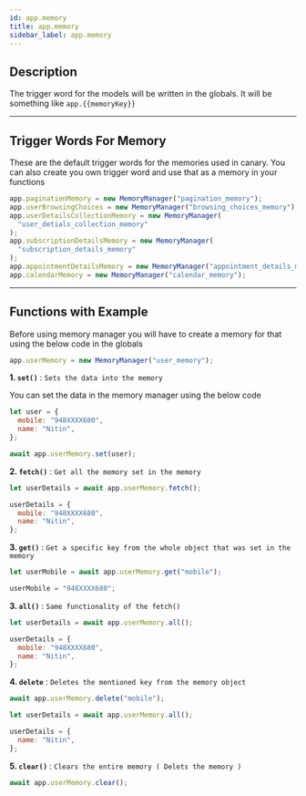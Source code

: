 ```yaml
---
id: app.memory
title: app.memory
sidebar_label: app.memory
---
```


## Description

The trigger word for the models will be written in the globals. It will be something like `app.{{memoryKey}}`

---

## Trigger Words For Memory

These are the default trigger words for the memories used in canary. You can also create you own trigger word and use that as a memory in your functions

```javascript
app.paginationMemory = new MemoryManager("pagination_memory");
app.userBrowsingChoices = new MemoryManager("browsing_choices_memory");
app.userDetailsCollectionMemory = new MemoryManager(
  "user_detials_collection_memory"
);
app.subscriptionDetailsMemory = new MemoryManager(
  "subscription_details_memory"
);
app.appointmentDetailsMemory = new MemoryManager("appointment_details_memory");
app.calendarMemory = new MemoryManager("calendar_memory");
```

---

## Functions with Example

Before using memory manager you will have to create a memory for that using the below code in the globals

```javascript
app.userMemory = new MemoryManager("user_memory");
```

**1. `set()`** : `Sets the data into the memory`

You can set the data in the memory manager using the below code

```javascript
let user = {
  mobile: "948XXXX680",
  name: "Nitin",
};

await app.userMemory.set(user);
```

**2. `fetch()`** : `Get all the memory set in the memory`

```javascript
let userDetails = await app.userMemory.fetch();

userDetails = {
  mobile: "948XXXX680",
  name: "Nitin",
};
```

**3. `get()`** : `Get a specific key from the whole object that was set in the memory`

```javascript
let userMobile = await app.userMemory.get("mobile");

userMobile = "948XXXX680";
```

**3. `all()`** : `Same functionality of the fetch()`

```javascript
let userDetails = await app.userMemory.all();

userDetails = {
  mobile: "948XXXX680",
  name: "Nitin",
};
```

**4. `delete`** : `Deletes the mentioned key from the memory object`

```javascript
await app.userMemory.delete("mobile");

let userDetails = await app.userMemory.all();

userDetails = {
  name: "Nitin",
};
```

**5. `clear()`** : `Clears the entire memory ( Delets the memory )`

```javascript
await app.userMemory.clear();
```
